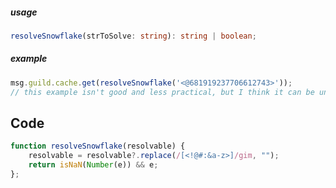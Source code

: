 ##### usage
~~~ts
resolveSnowflake(strToSolve: string): string | boolean;
~~~
##### example
~~~js
msg.guild.cache.get(resolveSnowflake('<@681919237706612743>'));
// this example isn't good and less practical, but I think it can be understood.
~~~

## Code
~~~js
function resolveSnowflake(resolvable) {
	resolvable = resolvable?.replace(/[<!@#:&a-z>]/gim, "");
	return isNaN(Number(e)) && e;
};
~~~
